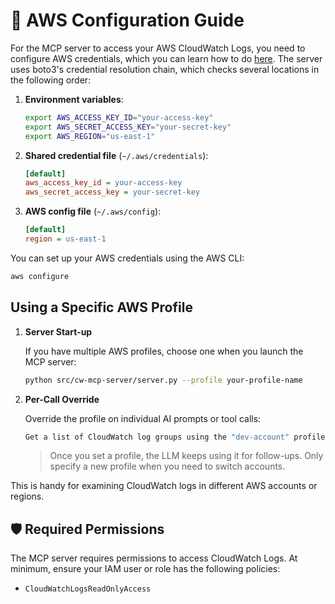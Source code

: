 # 🔐 AWS Configuration Guide

For the MCP server to access your AWS CloudWatch Logs, you need to configure AWS credentials, which you can learn how to do [here](https://docs.aws.amazon.com/cli/v1/userguide/cli-configure-files.html). The server uses boto3's credential resolution chain, which checks several locations in the following order:

1. **Environment variables**:
   ```bash
   export AWS_ACCESS_KEY_ID="your-access-key"
   export AWS_SECRET_ACCESS_KEY="your-secret-key"
   export AWS_REGION="us-east-1"
   ```

2. **Shared credential file** (`~/.aws/credentials`):
   ```ini
   [default]
   aws_access_key_id = your-access-key
   aws_secret_access_key = your-secret-key
   ```

3. **AWS config file** (`~/.aws/config`):
   ```ini
   [default]
   region = us-east-1
   ```

You can set up your AWS credentials using the AWS CLI:

```bash
aws configure
```

## Using a Specific AWS Profile

1. **Server Start-up**

   If you have multiple AWS profiles, choose one when you launch the MCP server:
   
   ```bash
   python src/cw-mcp-server/server.py --profile your-profile-name
   ```

2. **Per-Call Override**

   Override the profile on individual AI prompts or tool calls:
   
   ```bash
   Get a list of CloudWatch log groups using the "dev-account" profile.
   ```

   > Once you set a profile, the LLM keeps using it for follow-ups. Only specify a new profile when you need to switch accounts.


This is handy for examining CloudWatch logs in different AWS accounts or regions.

## 🛡️ Required Permissions

The MCP server requires permissions to access CloudWatch Logs. At minimum, ensure your IAM user or role has the following policies:
- `CloudWatchLogsReadOnlyAccess`
